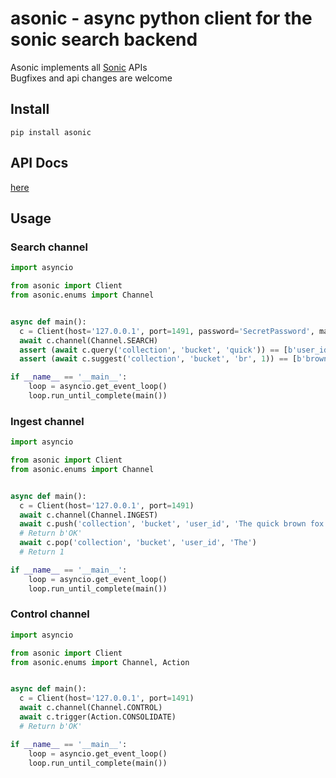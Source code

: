 # asonic - async python client for the sonic search backend
Asonic implements all [Sonic](https://github.com/valeriansaliou/sonic) APIs  
Bugfixes and api changes are welcome

## Install
`pip install asonic`

## API Docs
[here](https://asonic.readthedocs.io/en/latest/asonic.html#module-asonic.client)

## Usage
### Search channel
```python
import asyncio

from asonic import Client
from asonic.enums import Channel


async def main():
  c = Client(host='127.0.0.1', port=1491, password='SecretPassword', max_connections=100)
  await c.channel(Channel.SEARCH)
  assert (await c.query('collection', 'bucket', 'quick')) == [b'user_id']
  assert (await c.suggest('collection', 'bucket', 'br', 1)) == [b'brown']

if __name__ == '__main__':
    loop = asyncio.get_event_loop()
    loop.run_until_complete(main())
```

### Ingest channel

```python
import asyncio

from asonic import Client
from asonic.enums import Channel


async def main():
  c = Client(host='127.0.0.1', port=1491)
  await c.channel(Channel.INGEST)
  await c.push('collection', 'bucket', 'user_id', 'The quick brown fox jumps over the lazy dog')
  # Return b'OK'
  await c.pop('collection', 'bucket', 'user_id', 'The')
  # Return 1

if __name__ == '__main__':
    loop = asyncio.get_event_loop()
    loop.run_until_complete(main())
```


### Control channel

```python
import asyncio

from asonic import Client
from asonic.enums import Channel, Action


async def main():
  c = Client(host='127.0.0.1', port=1491)
  await c.channel(Channel.CONTROL)
  await c.trigger(Action.CONSOLIDATE)
  # Return b'OK'

if __name__ == '__main__':
    loop = asyncio.get_event_loop()
    loop.run_until_complete(main())
```
